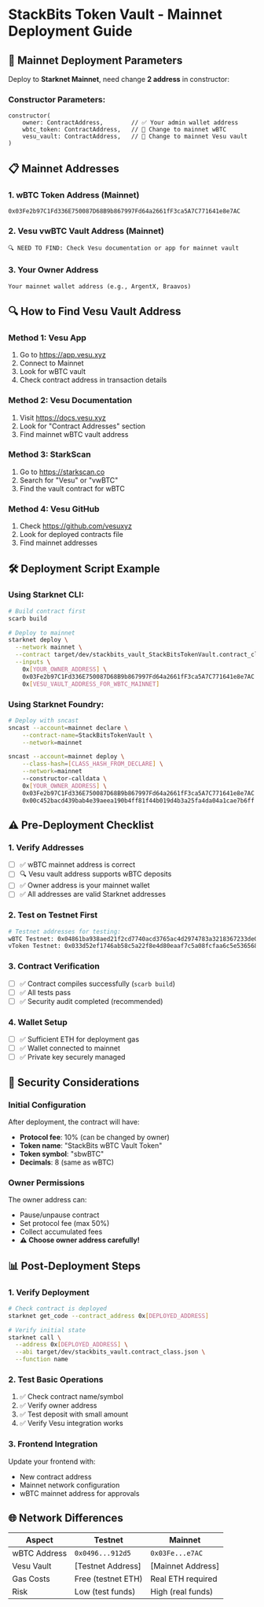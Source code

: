 # StackBits Token Vault - Mainnet Deployment Guide

## 🚀 **Mainnet Deployment Parameters**

Deploy to **Starknet Mainnet**, need change **2 address** in constructor:

### **Constructor Parameters:**

```cairo
constructor(
    owner: ContractAddress,        // ✅ Your admin wallet address  
    wbtc_token: ContractAddress,   // 🔄 Change to mainnet wBTC
    vesu_vault: ContractAddress,   // 🔄 Change to mainnet Vesu vault
)
```

## 📋 **Mainnet Addresses**

### **1. wBTC Token Address (Mainnet)**
```
0x03Fe2b97C1Fd336E750087D68B9b867997Fd64a2661fF3ca5A7C771641e8e7AC
```

### **2. Vesu vwBTC Vault Address (Mainnet)** 
```
🔍 NEED TO FIND: Check Vesu documentation or app for mainnet vault
```

### **3. Your Owner Address**
```
Your mainnet wallet address (e.g., ArgentX, Braavos)
```

## 🔍 **How to Find Vesu Vault Address**

### **Method 1: Vesu App**
1. Go to https://app.vesu.xyz
2. Connect to Mainnet
3. Look for wBTC vault
4. Check contract address in transaction details

### **Method 2: Vesu Documentation**
1. Visit https://docs.vesu.xyz
2. Look for "Contract Addresses" section
3. Find mainnet wBTC vault address

### **Method 3: StarkScan**
1. Go to https://starkscan.co
2. Search for "Vesu" or "vwBTC"
3. Find the vault contract for wBTC

### **Method 4: Vesu GitHub**
1. Check https://github.com/vesuxyz
2. Look for deployed contracts file
3. Find mainnet addresses

## 🛠️ **Deployment Script Example**

### **Using Starknet CLI:**
```bash
# Build contract first
scarb build

# Deploy to mainnet
starknet deploy \
  --network mainnet \
  --contract target/dev/stackbits_vault_StackBitsTokenVault.contract_class.json \
  --inputs \
    0x[YOUR_OWNER_ADDRESS] \
    0x03Fe2b97C1Fd336E750087D68B9b867997Fd64a2661fF3ca5A7C771641e8e7AC \
    0x[VESU_VAULT_ADDRESS_FOR_WBTC_MAINNET]
```

### **Using Starknet Foundry:**
```bash
# Deploy with sncast
sncast --account=mainnet declare \
    --contract-name=StackBitsTokenVault \
    --network=mainnet

sncast --account=mainnet deploy \
    --class-hash=[CLASS_HASH_FROM_DECLARE] \
    --network=mainnet
    --constructor-calldata \
    0x[YOUR_OWNER_ADDRESS] \
    0x03Fe2b97C1Fd336E750087D68B9b867997Fd64a2661fF3ca5A7C771641e8e7AC \
    0x00c452bacd439bab4e39aeea190b4ff81f44b019d4b3a25fa4da04a1cae7b6ff
```

## ⚠️ **Pre-Deployment Checklist**

### **1. Verify Addresses**
- [ ] ✅ wBTC mainnet address is correct
- [ ] 🔍 Vesu vault address supports wBTC deposits
- [ ] ✅ Owner address is your mainnet wallet
- [ ] ✅ All addresses are valid Starknet addresses

### **2. Test on Testnet First**
```bash
# Testnet addresses for testing:
wBTC Testnet: 0x04861ba938aed21f2cd7740acd3765ac4d2974783a3218367233de0153490cb6
vToken Testnet: 0x033d52ef1746ab58c5a22f8e4d80eaaf7c5a08fcfaa6c5e5365680d0ed482f34
```

### **3. Contract Verification**
- [ ] ✅ Contract compiles successfully (`scarb build`)
- [ ] ✅ All tests pass
- [ ] ✅ Security audit completed (recommended)

### **4. Wallet Setup**
- [ ] ✅ Sufficient ETH for deployment gas
- [ ] ✅ Wallet connected to mainnet
- [ ] ✅ Private key securely managed

## 🔐 **Security Considerations**

### **Initial Configuration**
After deployment, the contract will have:
- **Protocol fee**: 10% (can be changed by owner)
- **Token name**: "StackBits wBTC Vault Token"
- **Token symbol**: "sbwBTC"
- **Decimals**: 8 (same as wBTC)

### **Owner Permissions**
The owner address can:
- Pause/unpause contract
- Set protocol fee (max 50%)
- Collect accumulated fees
- **⚠️ Choose owner address carefully!**

## 📊 **Post-Deployment Steps**

### **1. Verify Deployment**
```bash
# Check contract is deployed
starknet get_code --contract_address 0x[DEPLOYED_ADDRESS]

# Verify initial state
starknet call \
  --address 0x[DEPLOYED_ADDRESS] \
  --abi target/dev/stackbits_vault.contract_class.json \
  --function name
```

### **2. Test Basic Operations**
1. ✅ Check contract name/symbol
2. ✅ Verify owner address
3. ✅ Test deposit with small amount
4. ✅ Verify Vesu integration works

### **3. Frontend Integration**
Update your frontend with:
- New contract address
- Mainnet network configuration
- wBTC mainnet address for approvals

## 🌐 **Network Differences**

| Aspect | Testnet | Mainnet |
|--------|---------|---------|
| wBTC Address | `0x0496...912d5` | `0x03Fe...e7AC` |
| Vesu Vault | [Testnet Address] | [Mainnet Address] |
| Gas Costs | Free (testnet ETH) | Real ETH required |
| Risk | Low (test funds) | High (real funds) |

